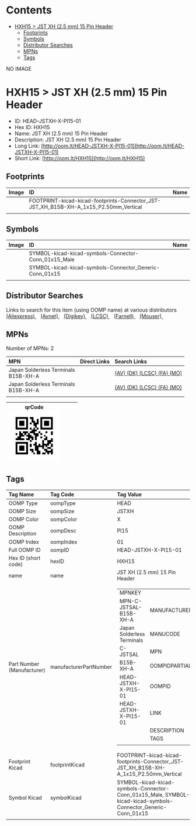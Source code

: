 



Contents
========

* [HXH15 > JST XH (2.5 mm) 15 Pin Header](#hxh15--jst-xh-25-mm-15-pin-header)
	* [Footprints](#footprints)
	* [Symbols](#symbols)
	* [Distributor Searches](#distributor-searches)
	* [MPNs](#mpns)
	* [Tags](#tags)
  
NO IMAGE  
# HXH15 > JST XH (2.5 mm) 15 Pin Header

- ID: HEAD-JSTXH-X-PI15-01
- Hex ID: HXH15
- Name: JST XH (2.5 mm) 15 Pin Header
- Description: JST XH (2.5 mm) 15 Pin Header
- Long Link: [http://oom.lt/HEAD-JSTXH-X-PI15-01](http://oom.lt/HEAD-JSTXH-X-PI15-01)
- Short Link: [http://oom.lt/HXH15](http://oom.lt/HXH15)

## Footprints
  

|Image|ID|Name|
| :--- | :--- | :--- |
||FOOTPRINT-kicad-kicad-footprints-Connector_JST-JST_XH_B15B-XH-A_1x15_P2.50mm_Vertical||
||||

## Symbols
  

|Image|ID|Name|
| :--- | :--- | :--- |
|![]()|SYMBOL-kicad-kicad-symbols-Connector-Conn_01x15_Male||
|![]()|SYMBOL-kicad-kicad-symbols-Connector_Generic-Conn_01x15||
||||

## Distributor Searches
  
Links to search for this item (using OOMP name) at various distributors  
[(Aliexpress) ](https://www.aliexpress.com/wholesale?SearchText=1117JST+XH+2.5+mm+15+Pin+Header)&nbsp;&nbsp;&nbsp;[(Avnet) ](https://www.avnet.com/shop/us/search/JST+XH+2.5+mm+15+Pin+Header)&nbsp;&nbsp;&nbsp;[(Digikey) ](https://www.digikey.co.uk/en/products/result?s=JST+XH+2.5+mm+15+Pin+Header)&nbsp;&nbsp;&nbsp;[(LCSC) ](https://www.lcsc.com/search?q=JST+XH+2.5+mm+15+Pin+Header)&nbsp;&nbsp;&nbsp;[(Farnell) ](https://uk.farnell.com/search?st=JST+XH+2.5+mm+15+Pin+Header)&nbsp;&nbsp;&nbsp;[(Mouser) ](https://www.mouser.com/c/?q=JST+XH+2.5+mm+15+Pin+Header)&nbsp;&nbsp;&nbsp;
## MPNs
  
Number of MPNs: 2  

|MPN|Direct Links|Search Links|
| :--- | :--- | :--- |
|Japan Solderless Terminals<br>B15B-XH-A||[(AV) ](https://www.avnet.com/shop/us/search/B15B-XH-A)[(DK) ](https://www.digikey.co.uk/products/en?keywords=B15B-XH-A)[(LCSC) ](https://www.lcsc.com/search?q=B15B-XH-A)[(FA) ](https://uk.farnell.com/search?st=B15B-XH-A)[(MO) ](https://www.mouser.com/c/?q=B15B-XH-A)|
|Japan Solderless Terminals<br>B15B-XH-A||[(AV) ](https://www.avnet.com/shop/us/search/B15B-XH-A)[(DK) ](https://www.digikey.co.uk/products/en?keywords=B15B-XH-A)[(LCSC) ](https://www.lcsc.com/search?q=B15B-XH-A)[(FA) ](https://uk.farnell.com/search?st=B15B-XH-A)[(MO) ](https://www.mouser.com/c/?q=B15B-XH-A)|
||||
  

|qrCode<br>[![](https://raw.githubusercontent.com/oomlout/oomlout_OOMP_parts_V2/main/HEAD/JSTXH/X/PI15/01/qrCode_140.png)](https://github.com/oomlout/oomlout_OOMP_parts_V2/tree/main/HEAD/JSTXH/X/PI15/01/qrCode.png)||||
| :---: | :---: | :---: | :---: |

## Tags
  

|Tag Name|Tag Code|Tag Value|
| :--- | :--- | :--- |
|OOMP Type|oompType|HEAD|
|OOMP Size|oompSize|JSTXH|
|OOMP Color|oompColor|X|
|OOMP Description|oompDesc|PI15|
|OOMP Index|oompIndex|01|
|Full OOMP ID|oompID|HEAD-JSTXH-X-PI15-01|
|Hex ID (short code)|hexID|HXH15|
|name|name|JST XH (2.5 mm) 15 Pin Header|
|Part Number (Manufacturer)|manufacturerPartNumber|<table><tr><td>MPNKEY</td></tr><tr><td> MPN-C-JSTSAL-B15B-XH-A</td><td> MANUFACTURER</td></tr><tr><td> Japan Solderless Terminals</td><td> MANUCODE</td></tr><tr><td> C-JSTSAL</td><td> MPN</td></tr><tr><td> B15B-XH-A</td><td> OOMPIDPARTIAL</td></tr><tr><td> HEAD-JSTXH-X-PI15-01</td><td> OOMPID</td></tr><tr><td> HEAD-JSTXH-X-PI15-01</td><td> LINK</td></tr><tr><td> </td><td> DESCRIPTION</td></tr><tr><td> </td><td> TAGS</td></tr><tr><td> </td></tr></table></td><td> <table><tr><td>MPNKEY</td></tr><tr><td> MPN-C-JSTSAL-B15B-XH-A</td><td> MANUFACTURER</td></tr><tr><td> Japan Solderless Terminals</td><td> MANUCODE</td></tr><tr><td> C-JSTSAL</td><td> MPN</td></tr><tr><td> B15B-XH-A</td><td> OOMPIDPARTIAL</td></tr><tr><td> HEAD-JSTXH-X-PI15-01</td><td> OOMPID</td></tr><tr><td> HEAD-JSTXH-X-PI15-01</td><td> LINK</td></tr><tr><td> </td><td> DESCRIPTION</td></tr><tr><td> </td><td> TAGS</td></tr><tr><td> </td></tr></table>|
|Footprint Kicad|footprintKicad|FOOTPRINT-kicad-kicad-footprints-Connector_JST-JST_XH_B15B-XH-A_1x15_P2.50mm_Vertical|
|Symbol Kicad|symbolKicad|SYMBOL-kicad-kicad-symbols-Connector-Conn_01x15_Male, SYMBOL-kicad-kicad-symbols-Connector_Generic-Conn_01x15|
||||
